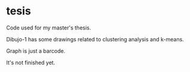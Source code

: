 # tesis
Code used for my master's thesis.

Dibujo-1 has some drawings related to clustering analysis and k-means.

Graph is just a barcode.

It's not finished yet.
